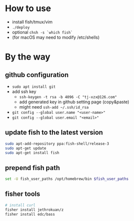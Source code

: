 # How to use

- install fish/tmux/vim
- `./deploy`
- optional ``chsh -s `which fish` ``
- (for macOS may need to modify /etc/shells)

# By the way
## github configuration
- `sudo apt install git`
- add ssh key
  - `ssh-keygen -t rsa -b 4096 -C "tj-xzx@126.com"`
  - add generated key in github setting page (copy&paste)
  - might need `ssh-add ~/.ssh/id_rsa`
- `git config --global user.name "<user-name>"`
- `git config --global user.email "<email>"`

## update fish to the latest version
```bash
sudo apt-add-repository ppa:fish-shell/release-3
sudo apt-get update
sudo apt-get install fish
```

## prepend fish path
```bash
set -U fish_user_paths /opt/homebrew/bin $fish_user_paths
```

## fisher tools
```bash
# install curl
fisher install jethrokuan/z
fisher install edc/bass
```
